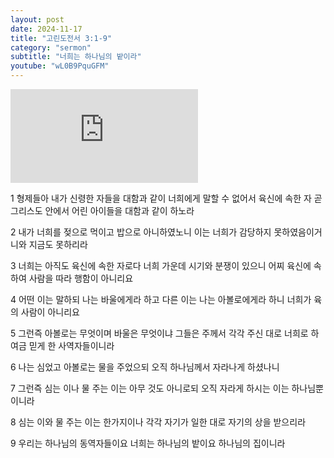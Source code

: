 ```yaml
---
layout: post
date: 2024-11-17
title: "고린도전서 3:1-9"
category: "sermon"
subtitle: "너희는 하나님의 밭이라"
youtube: "wL0B9PquGFM"
---
```


<div class="youtube margin-large">
    <iframe src="https://www.youtube.com/embed/wL0B9PquGFM" title="YouTube video player" frameborder="0" allow="accelerometer; autoplay; clipboard-write; encrypted-media; gyroscope; picture-in-picture; web-share" allowfullscreen></iframe>
</div>

1 형제들아 내가 신령한 자들을 대함과 같이 너희에게 말할 수 없어서 육신에 속한 자 곧 그리스도 안에서 어린 아이들을 대함과 같이 하노라

2 내가 너희를 젖으로 먹이고 밥으로 아니하였노니 이는 너희가 감당하지 못하였음이거니와 지금도 못하리라

3 너희는 아직도 육신에 속한 자로다 너희 가운데 시기와 분쟁이 있으니 어찌 육신에 속하여 사람을 따라 행함이 아니리요

4 어떤 이는 말하되 나는 바울에게라 하고 다른 이는 나는 아볼로에게라 하니 너희가 육의 사람이 아니리요

5 그런즉 아볼로는 무엇이며 바울은 무엇이냐 그들은 주께서 각각 주신 대로 너희로 하여금 믿게 한 사역자들이니라

6 나는 심었고 아볼로는 물을 주었으되 오직 하나님께서 자라나게 하셨나니

7 그런즉 심는 이나 물 주는 이는 아무 것도 아니로되 오직 자라게 하시는 이는 하나님뿐이니라

8 심는 이와 물 주는 이는 한가지이나 각각 자기가 일한 대로 자기의 상을 받으리라

9 우리는 하나님의 동역자들이요 너희는 하나님의 밭이요 하나님의 집이니라

